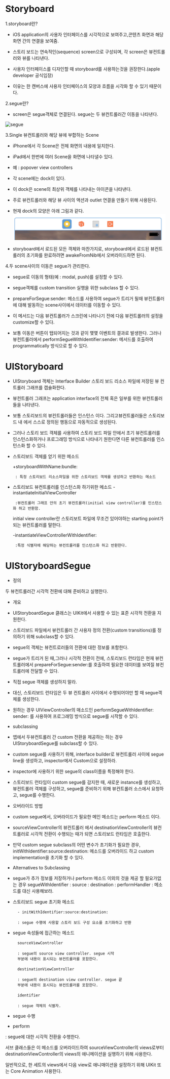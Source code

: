 Storyboard
=====

1.storyboard란?

* iOS application의 사용자 인터페이스를 시각적으로 보여주고,콘텐츠 화면과 해당 화면 간의 연결을 보여줌.

* 스토리 보드는 연속적인(sequence) screen으로 구성되며, 각 screen은 뷰컨트롤러와 뷰를 나타낸다. 

* 사용자 인터페이스를 디자인할 때 storyboard를 사용하는것을 권장한다.(apple developer 공식입장)
 * 이유는 한 캔버스에 사용자 인터페이스의 모양과 흐름을 시각화 할 수 있기 때문이다.

2.segue란?

* screen은 segue객체로 연결된다. segue는 두 뷰컨트롤러간 이동을 나타낸다.

![segue](https://developer.apple.com/library/content/documentation/General/Conceptual/Devpedia-CocoaApp/Art/storyboard.jpg)

3.Single 뷰컨트롤러와 해당 뷰에 부합하는 Scene

* iPhone에서 각 Scene은 전체 화면의 내용에 일치한다. 
* iPad에서 한번에 여러 Scene을 화면에 나타낼수 있다.
 * 예 : popover view controllers

* 각 scene에는 dock이 있다.
 * 이 dock은 scene의 최상위 객체를 나타내는 아이콘을 나타낸다. 
 * 주로 뷰컨트롤러와 해당 뷰 사이의 액션과 outlet 연결을 만들기 위해 사용된다.
 * 현재 dock의 모양은 아래 그림과 같다.
![dock](https://github.com/KimYunseo/iosSchool/blob/master/DailySummarizing/170227/storyboard/Dock.png?raw=true)

* storyboard에서 로드된 모든 객체와 마찬가지로, storyboard에서 로드된 뷰컨트롤러의 초기화를 완료하려면 awakeFromNib에서 오버라이드하면 된다. 

4.두 scene사이의 이동은 segue가 관리한다.

* segue로 이동의 형태(예 : modal, push)를 설정할 수 있다.
* segue객체를 custom transition 실행을 위한 subclass 할 수 있다.

* prepareForSegue:sender: 메소드를 사용하여 segue가 트리거 될때 뷰컨트롤러에 대해 발동하는 scene사이에서 데이터를 이동할 수 있다.
 * 이 메서드는 다음 뷰컨트롤러가 스크린에 나타나기 전에 다음 뷰컨트롤러의 설정을 customize할 수 있다. 

* 보통 이동은 버튼이 탭되어지는 것과 같이 몇몇 이벤트의 결과로 발생한다. 그러나 뷰컨트롤러에서 performSegueWithIdentifier:sender: 메서드를 호출하여 programmatically 방식으로 할 수 있다.  

UIStoryboard
==
* UIStoryboard 객체는 Interface Builder 스토리 보드 리소스 파일에 저장된 뷰 컨트롤러 그래프를 캡슐화한다.
* 뷰컨트롤러 그래프는 application interface의 전체 혹은 일부를 위한 뷰컨트롤러들을 나타낸다.

* 보통 스토리보드의 뷰컨트롤러들은 인스턴스 이다.
그리고뷰컨트롤러들은 스토리보드 내 에서 스스로 정의된 행동으로 자동적으로 생성된다.

* 그러나 스토리 보드 객체를 사용하여 스토리 보드 파일 안에서 초기 뷰컨트롤러를 인스턴스화하거나 프로그래밍 방식으로 나타내기 원한다면 다른 뷰컨트롤러를 인스턴스화 할 수 있다.


* 스토리보드 객체를 얻기 위한 메소드

	+storyboardWithName:bundle:
	
	   : 특정 스토리보드 리소스파일을 위한 스토리보드 객체를 생성하고 반환하는 메소드

* 스토리보드 뷰컨트롤러를 인스턴스화 하기위한 메소드
	-instantiateInitialViewController
	
	   :뷰컨트롤러 그래프 안의 초기 뷰컨트롤러(initial view controller)를 인스턴스화 하고 반환함.
	initial view controller란 스토리보트 파일에 무조건 있어야하는 starting point가 되는 뷰컨트롤러를 말한다.
	
	-instantiateViewControllerWithIdentifier:
	
	   :특정 식별자에 해당하는 뷰컨트롤러를 인스턴스화 하고 반환한다.

UIStoryboardSegue
====

* 정의
 
 두 뷰컨트롤러간 시각적 전환에 대해 준비하고 실행한다.
 
* 개요

 * UIStoryboardSegue 클래스는 UIKit에서 사용할 수 있는 표준 시각적 전환을 지원한다.
 * 스토리보드 파일에서 뷰컨트롤러 간 사용자 정의 전환(custom transitions)를 정의하기 위해 subclass할 수 있다.
 * segue의 객체는 뷰컨트로러들의 전환에 대한 정보를 포함한다. 
 * segue가 트리거 된 때,그러나 시각적 전환이 전에, 스토리보드 런타임은 현재 뷰컨트롤러에서  prepareForSegue:sender:를 호출하여 필요한 데이터를 보여질 뷰컨트롤러에 전달할 수 있다.
 * 직접 segue 객체를 생성하지 말라.
 * 대신, 스토리보드 런타임은 두 뷰 컨트롤러 사이에서 수행되어야만 할 때 segue객체를 생성한다.
 * 원하는 경우 UIViewController의 매소드인  perform​Segue​With​Identifier:​sender:​ 를 사용하여 프로그래밍 방식으로 segue를 시작할 수 있다.

* subclassing

 * 앱에서 두뷰컨트롤러 간 custom 전환을 제공하는 하는 경우 UIStoryboardSegue를 subclass할 수 있다. 
 * custom segue를 사용하기 위해, interface builder로 뷰컨트롤러 사이에 segue line을 생성하고, inspector에서 Custom으로 설정하라.
 * inspector에 사용하기 위한 segue의 class이름을 특정해야 한다.
 * 스토리보드 런타임이 custom segue를 감지한 때, 새로운 instance를 생성하고, 뷰컨트롤러 객체를 구성하고, segue를 준비하기 위해 뷰컨트롤러 소스에서 요청하고, segue를 수행한다.

* 오버라이드 방법
 * custom segue에서, 오버라이드가 필요한 메인 메소드는  perform 메소드 이다.
 * sourceViewController의 뷰컨트롤러 에서 destinationViewController의 뷰컨트롤러로 시각적 전환이 수행되는 때가 되면 스토리보드 런타임은 호출한다.  
 * 만약 custom segue subclass의 어떤 변수가 초기화가 필요한 경우, initWithIdentifier:source:destination: 메소드를 오버라이드 하고 custom implementation을 초기화 할 수 있다.

* Alternatives to Subclassing 
 * segue가 추가 정보를 저장하거나 perform 메소드 이외의 것을 제공 할 필요가없는 경우 segueWithIdentifier : source : destination : performHandler : 메소드를 대신 사용해보라.

* 스토리보드 segue 초기화 메소드

		- initWithIdentifier:source:destination:
			
		: segue 수행에 사용할 스토리 보드 구성 요소를 초기화하고 반환

* segue 속성들에 접근하는 메소드

		sourceViewController
		
		: segue의 source view controller. segue 시작
		부분에 내용이 표시되는 뷰컨트롤러를 포함한다.
		
		destinationViewController
		
		: segue의 destination view controller. segue 끝
		부분에 내용이 표시되는 뷰컨트롤러를 포함한다.
		
		identifier
		
		: segue 객체의 식별자. 

* segue 수행

- perform

: segue에 대한 시각적 전환을 수행한다.

서브 클래스들은 이 메소드를 오버라이드하여 sourceViewController의 views로부터 destinationViewController의 views의 애니메이션을 실행하기 위해 사용한다.

일반적으로, 한 세트의 views에서 다음 view로 애니매이션을 설정하기 위해 UIKit 또는 Core Animation 사용한다. 
